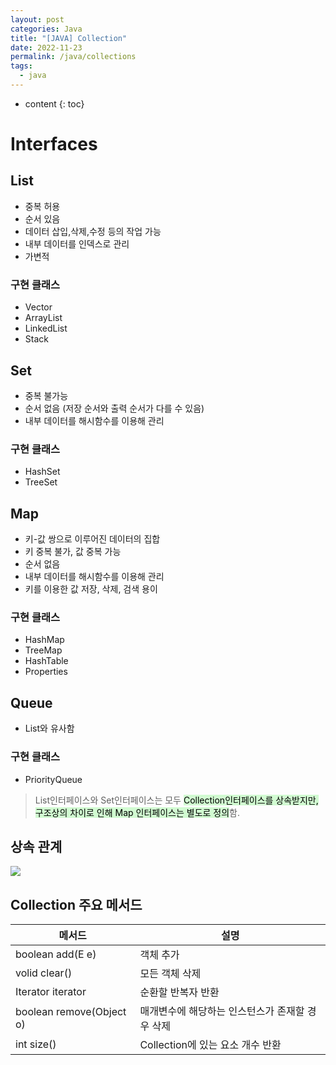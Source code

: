 ```yaml
---
layout: post
categories: Java
title: "[JAVA] Collection"
date: 2022-11-23
permalink: /java/collections
tags:
  - java
---
```

* content
{: toc}


<!--more-->



# Interfaces

## List 
- 중복 허용
- 순서 있음
- 데이터 삽입,삭제,수정 등의 작업 가능
- 내부 데이터를 인덱스로 관리
- 가변적

### 구현 클래스
- Vector
- ArrayList
- LinkedList
- Stack


## Set
- 중복 불가능
- 순서 없음 (저장 순서와 출력 순서가 다를 수 있음)
- 내부 데이터를 해시함수를 이용해 관리

### 구현 클래스
- HashSet
- TreeSet

## Map 
- 키-값 쌍으로 이루어진 데이터의 집합
- 키 중복 불가, 값 중복 가능
- 순서 없음
- 내부 데이터를 해시함수를 이용해 관리
- 키를 이용한 값 저장, 삭제, 검색 용이
### 구현 클래스
- HashMap
- TreeMap
- HashTable
- Properties

## Queue
- List와 유사함

### 구현 클래스
- PriorityQueue

> List인터페이스와 Set인터페이스는 모두 <mark style="background: #BBFABBA6;">Collection인터페이스를 상속받지만,
    구조상의 차이로 인해 Map 인터페이스는 별도로 정의</mark>함.



## 상속 관계


![](https://i.imgur.com/a4hsDA0.png)


## Collection 주요 메서드

| 메서드                      | 설명                         |
| ------------------------ | -------------------------- |
| boolean add(E e)         | 객체 추가                      |
| volid clear()            | 모든 객체 삭제                   |
| Iterator<E> iterator     | 순환할 반복자 반환                 |
| boolean remove(Object o) | 매개변수에 해당하는 인스턴스가 존재할 경우 삭제 |
| int size()               | Collection에 있는 요소 개수 반환    |